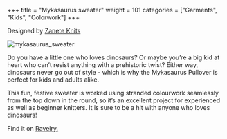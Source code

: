 +++
title = "Mykasaurus sweater"
weight = 101
categories = ["Garments", "Kids", "Colorwork"]
+++

Designed by [Zanete Knits](https://www.ravelry.com/designers/zanete-knits)

![mykasaurus_sweater](/images/mykasaurus_sweater.jpg)

Do you have a little one who loves dinosaurs? Or maybe you’re a big kid at heart who can’t resist anything with a prehistoric twist? Either way, dinosaurs never go out of style - which is why the Mykasaurus Pullover is perfect for kids and adults alike.

<!--more-->

This fun, festive sweater is worked using stranded colourwork seamlessly from the top down in the round, so it’s an excellent project for experienced as well as beginner knitters. It is sure to be a hit with anyone who loves dinosaurs!

Find it on [Ravelry.](https://www.ravelry.com/patterns/library/mykasaurus)